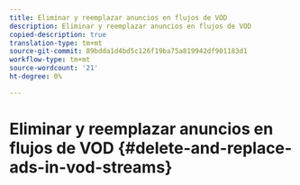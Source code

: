 ```yaml
---
title: Eliminar y reemplazar anuncios en flujos de VOD
description: Eliminar y reemplazar anuncios en flujos de VOD
copied-description: true
translation-type: tm+mt
source-git-commit: 89bdda1d4bd5c126f19ba75a819942df901183d1
workflow-type: tm+mt
source-wordcount: '21'
ht-degree: 0%

---
```



# Eliminar y reemplazar anuncios en flujos de VOD {#delete-and-replace-ads-in-vod-streams}
